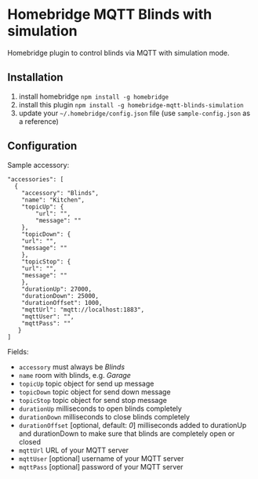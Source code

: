 # Homebridge MQTT Blinds with simulation

Homebridge plugin to control blinds via MQTT with simulation mode.

## Installation

1. install homebridge
   `npm install -g homebridge`
2. install this plugin
   `npm install -g homebridge-mqtt-blinds-simulation`
3. update your `~/.homebridge/config.json` file (use `sample-config.json` as a reference)

## Configuration

Sample accessory:

```
"accessories": [
  {
    "accessory": "Blinds",
    "name": "Kitchen",
    "topicUp": {
        "url": "",
        "message": ""
    },
    "topicDown": {
    "url": "",
    "message": ""
    },
    "topicStop": {
    "url": "",
    "message": ""
    },
    "durationUp": 27000,
    "durationDown": 25000,
    "durationOffset": 1000,
    "mqttUrl": "mqtt://localhost:1883",
    "mqttUser": "",
    "mqttPass": ""
   }
]
```

Fields:

- `accessory` must always be _Blinds_
- `name` room with blinds, e.g. _Garage_
- `topicUp` topic object for send up message
- `topicDown` topic object for send down message
- `topicStop` topic object for send stop message
- `durationUp` milliseconds to open blinds completely
- `durationDown` milliseconds to close blinds completely
- `durationOffset` [optional, default: *0*] milliseconds added to durationUp and durationDown to make sure that blinds are completely open or closed
- `mqttUrl` URL of your MQTT server
- `mqttUser` [optional] username of your MQTT server
- `mqttPass` [optional] password of your MQTT server
